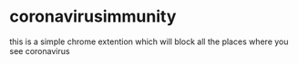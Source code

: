 # coronavirusimmunity
this is a simple chrome extention which will block all the places where you see coronavirus
